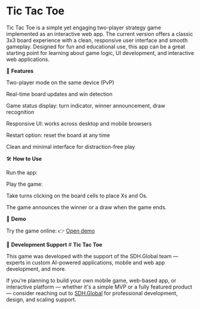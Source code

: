# **Tic Tac Toe**
 
Tic Tac Toe is a simple yet engaging two-player strategy game implemented as an interactive web app. The current version offers a classic 3x3 board experience with a clean, responsive user interface and smooth gameplay. Designed for fun and educational use, this app can be a great starting point for learning about game logic, UI development, and interactive web applications.

🧠  **Features**

Two-player mode on the same device (PvP)


Real-time board updates and win detection


Game status display: turn indicator, winner announcement, draw recognition


Responsive UI: works across desktop and mobile browsers


Restart option: reset the board at any time


Clean and minimal interface for distraction-free play



🛠️  **How to Use**

Run the app:


Play the game:


Take turns clicking on the board cells to place Xs and Os.


The game announces the winner or a draw when the game ends.


🧪  **Demo**

Try the game online:
 👉 [Open demo](https://qristsargsyan.github.io/Tik-Tak-Toe/) 
 



🤝  **Development Support** # **Tic Tac Toe**

This game was developed with the support of the SDH.Global team — experts in custom AI-powered applications, mobile and web app development, and more.

If you’re planning to build your own mobile game, web-based app, or interactive platform — whether it's a simple MVP or a fully featured product — consider reaching out to [SDH.Global](https://sdh.global/) for professional development, design, and scaling support.
